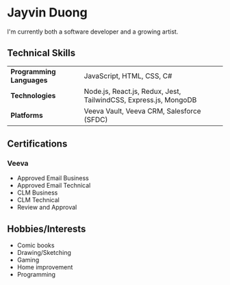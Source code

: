 # Jayvin Duong

I'm currently both a software developer and a growing artist.

## Technical Skills

<table>
  <tr>
    <td><strong>Programming Languages</strong></td>
    <td>JavaScript, HTML, CSS, C#</td>
  </tr>
  <tr>
    <td><strong>Technologies</strong></td>
    <td>Node.js, React.js, Redux, Jest, TailwindCSS, Express.js, MongoDB</td>
  </tr>
  <tr>
    <td><strong>Platforms</strong></td>
    <td>Veeva Vault, Veeva CRM, Salesforce (SFDC)</td>
  </tr>
</table>

## Certifications

### Veeva

- Approved Email Business
- Approved Email Technical
- CLM Business
- CLM Technical
- Review and Approval


## Hobbies/Interests

- Comic books
- Drawing/Sketching
- Gaming
- Home improvement
- Programming
